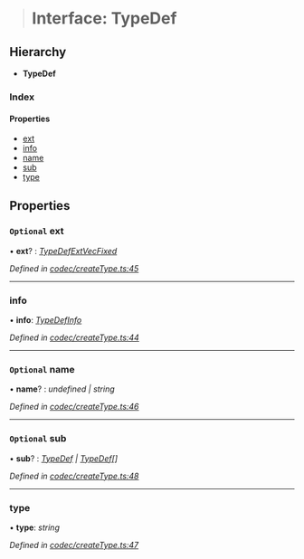 > # Interface: TypeDef

## Hierarchy

* **TypeDef**

### Index

#### Properties

* [ext](_codec_createtype_.typedef.md#optional-ext)
* [info](_codec_createtype_.typedef.md#info)
* [name](_codec_createtype_.typedef.md#optional-name)
* [sub](_codec_createtype_.typedef.md#optional-sub)
* [type](_codec_createtype_.typedef.md#type)

## Properties

### `Optional` ext

• **ext**? : *[TypeDefExtVecFixed](_codec_createtype_.typedefextvecfixed.md)*

*Defined in [codec/createType.ts:45](https://github.com/polkadot-js/api/blob/ff69c43/packages/types/src/codec/createType.ts#L45)*

___

###  info

• **info**: *[TypeDefInfo](../enums/_codec_createtype_.typedefinfo.md)*

*Defined in [codec/createType.ts:44](https://github.com/polkadot-js/api/blob/ff69c43/packages/types/src/codec/createType.ts#L44)*

___

### `Optional` name

• **name**? : *undefined | string*

*Defined in [codec/createType.ts:46](https://github.com/polkadot-js/api/blob/ff69c43/packages/types/src/codec/createType.ts#L46)*

___

### `Optional` sub

• **sub**? : *[TypeDef](_codec_createtype_.typedef.md) | [TypeDef](_codec_createtype_.typedef.md)[]*

*Defined in [codec/createType.ts:48](https://github.com/polkadot-js/api/blob/ff69c43/packages/types/src/codec/createType.ts#L48)*

___

###  type

• **type**: *string*

*Defined in [codec/createType.ts:47](https://github.com/polkadot-js/api/blob/ff69c43/packages/types/src/codec/createType.ts#L47)*